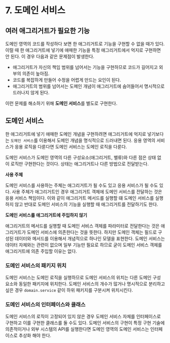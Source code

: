 # 7. 도메인 서비스

## 여러 애그리거트가 필요한 기능 <a id="3c02623a-d220-4372-ae58-d3cc056ac993"></a>

도메인 영역의 코드를 작성하다 보면 한 애그리거트로 기능을 구현할 수 없을 때가 있다. 이럴 때 한 애그리거트에 넣기에 애매한 기능을 특정 애그리거트에서 억지로 구현하면 안 된다. 이 경우 다음과 같은 문제점이 발생한다.

* 애그리거트가 자신의 책임 범위를 넘어서는 기능을 구현하므로 코드가 길어지고 외부의 의존이 높아짐.
* 코드를 복잡하게 만들어 수정을 어렵게 만드는 요인이 된다.
* 애그리거트의 범위를 넘어서는 도메인 개념이 애그리거트에 숨어들어서 명시적으로 드러나지 않게 된다.

이런 문제를 해소하기 위해 **도메인 서비스**를 별도로 구현한다.

## 도메인 서비스 <a id="e6e26aff-c309-40d0-9a8f-85bcc55aeaa2"></a>

한 애그리거트에 넣기 애매한 도메인 개념을 구현하려면 애그리거트에 억지로 넣기보다는 `도메인 서비스`를 이용해서 도메인 개념을 명식적으로 드러내면 된다. 응용 영역의 서비스가 응용 로직을 다룬다면 도메인 서비스는 도메인 로직을 다룬다.

도메인 서비스가 도메인 영역의 다른 구성요소\(애그리거트, 밸류\)와 다른 점은 상태 없이 로직만 구현한다는 것이다. 상태는 애그리거트나 다른 방법으로 전달받는다.

**사용 주체**

도메인 서비스를 사용하는 주체는 애그리거트가 될 수도 있고 응용 서비스가 될 수도 있다. 사용 주체가 애그리거트인 경우 애그리거트 객체에 도메인 서비스를 전달하는 것은 응용 서비스 책임이다. 이와 같이 애그리거트 메서드를 실행할 떄 도메인 서비스를 실행하지 않고 반대로 도메인 서비스의 기능을 실행할 때 애그리거트를 전달하기도 한다.

**도메인 서비스를 애그리거트에 주입하지 않기**

애그리거트의 메서드를 실행할 때 도메인 서비스 객체를 파라미터로 전달한다는 것은 애그리거트가 도메인 서비스에 의존한다는 것을 뜻한다. 하지만 도메인 객체는 필드로 구성된 데이터와 메서드를 이용해서 개념적으로 하나인 모델을 표현한다. 도메인 서비스는 데이터 자체와는 관련이 없으며 일부 기능만 필요로 하므로 굳이 도메인 서비스 객체를 애그리거트에 의존 주입할 이유는 없다.

### 도메인 서비스의 패키지 위치 <a id="24c297eb-eb18-4877-bd81-b01c8a74f9ec"></a>

도메인 서비스는 도메인 로직을 실행하므로 도메인 서비스의 위치는 다른 도메인 구성 요소와 동일한 패키지에 위치한다. 도메인 서비스의 개수가 많거나 명시적으로 분리하고 싶은 경우 `domain.service` 같이 하위 패키지를 구분시켜 위치시킨다.

### 도메인 서비스의 인터페이스와 클래스 <a id="460de938-3f45-4467-af58-6c24464d137c"></a>

도메인 서비스의 로직이 고정되어 있지 않은 경우 도메인 서비스 자체를 인터페이스로 구현하고 이를 구현한 클래스를 둘 수도 있다. 도메인 서비스의 구현이 특정 구현 기술에 의존적이거나 외부 시스템의 API를 실행한다면 도메인 영역의 도메인 서비스는 인터페이스로 추상화 해야 한다.

